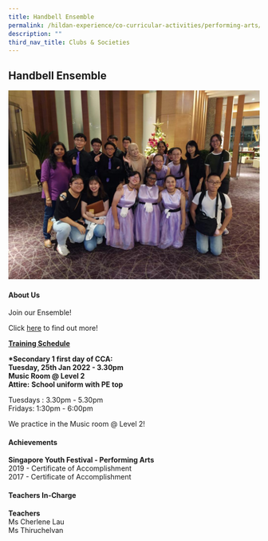 ```yaml
---
title: Handbell Ensemble
permalink: /hildan-experience/co-curricular-activities/performing-arts/handbell-ensemble/
description: ""
third_nav_title: Clubs & Societies
---
```

Handbell Ensemble
-----------------

![](/images/CCA/Handbell.jpeg)


#### About Us

Join our Ensemble!

Click&nbsp;[here](/files/CCA/Handbell%20Ensemble%202016.pdf)&nbsp;to find out more!

**<u>Training Schedule</u>**  
  
**\*Secondary 1 first day of CCA:**  
**Tuesday, 25th Jan 2022 - 3.30pm  
Music Room @ Level 2**  
**Attire:**&nbsp;**School uniform with PE top**

Tuesdays :&nbsp;3.30pm - 5.30pm&nbsp;  
Fridays:&nbsp;1:30pm - 6:00pm


We practice in the Music room @ Level 2!


#### Achievements

**Singapore Youth Festival - Performing Arts**<br>
2019 - Certificate of Accomplishment  
2017 -&nbsp;Certificate of Accomplishment

####  Teachers In-Charge

**Teachers**  
Ms Cherlene Lau  
Ms Thiruchelvan